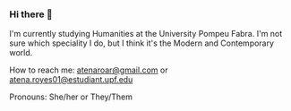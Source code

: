 ### Hi there 👋

I'm currently studying Humanities at the University Pompeu Fabra.
I'm not sure which speciality I do, but I think it's the Modern and Contemporary world.

How to reach me: atenaroar@gmail.com or atena.royes01@estudiant.upf.edu

Pronouns: 
She/her or They/Them
